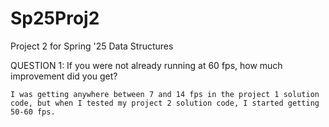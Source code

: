 # Sp25Proj2
Project 2 for Spring '25 Data Structures

QUESTION 1: If you were not already running at 60 fps, how much improvement did you get?

    I was getting anywhere between 7 and 14 fps in the project 1 solution code, but when I tested my project 2 solution code, I started getting 50-60 fps.

